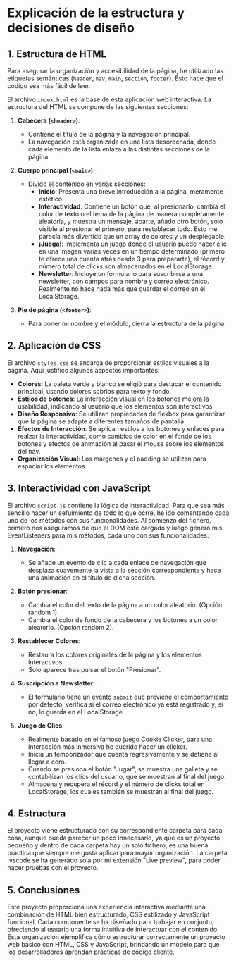 # Explicación de la estructura y decisiones de diseño

## 1. Estructura de HTML
Para asegurar la organización y accesibilidad de la página, he utilizado las etiquetas semánticas (`header`, `nav`, `main`, `section`, `footer`). Esto hace que el código sea más fácil de leer.

El archivo `index.html` es la base de esta aplicación web interactiva. La estructura del HTML se compone de las siguientes secciones:

1. **Cabecera (`<header>`)**:
   - Contiene el título de la página y la navegación principal.
   - La navegación está organizada en una lista desordenada, donde cada elemento de la lista enlaza a las distintas secciones de la página.

2. **Cuerpo principal (`<main>`)**:
   - Divido el contenido en varias secciones:
     - **Inicio**: Presenta una breve introducción a la página, meramente estético.
     - **Interactividad**: Contiene un botón que, al presionarlo, cambia el color de texto o el tema de la página de manera completamente aleatoria, y muestra un mensaje, aparte, añado otro botón, solo visible al presionar el primero, para restablecer todo. Esto me parecía más divertido que un array de colores y un desplegable.
     - **¡Juega!**: Implementa un juego donde el usuario puede hacer clic en una imagen varias veces en un tiempo determinado (primero te ofrece una cuenta atrás desde 3 para prepararte), el récord y número total de clicks son almacenados en el LocalStorage.
     - **Newsletter**: Incluye un formulario para suscribirse a una newsletter, con campos para nombre y correo electrónico. Realmente no hace nada más que guardar el correo en el LocalStorage.

3. **Pie de página (`<footer>`)**:
   - Para poner mi nombre y el módulo, cierra la estructura de la página.


## 2. Aplicación de CSS

El archivo `styles.css` se encarga de proporcionar estilos visuales a la página. Aquí justifico algunos aspectos importantes:

- **Colores**: La paleta verde y blanco se eligió para destacar el contenido principal, usando colores sobrios para texto y fondo.
- **Estilos de botones**: La interacción visual en los botones mejora la usabilidad, indicando al usuario que los elementos son interactivos.
- **Diseño Responsivo**: Se utilizan propiedades de flexbox para garantizar que la página se adapte a diferentes tamaños de pantalla.
- **Efectos de Interacción**: Se aplican estilos a los botones y enlaces para realzar la interactividad, como cambios de color en el fondo de los botones y efectos de animación al pasar el mouse sobre los elementos del nav.
- **Organización Visual**: Los márgenes y el padding se utilizan para espaciar los elementos.


## 3. Interactividad con JavaScript

El archivo `script.js` contiene la lógica de interactividad. Para que sea más sencillo hacer un sefuimiento de todo lo que ocrre, he ido comentando cada uno de los métodos con sus funcionalidades. Al comienzo del fichero, primero nos aseguramos de que el DOM esté cargado y luego genero mis EventListeners para mis métodos, cada uno con sus funcionalidades:

1. **Navegación**:
   - Se añade un evento de clic a cada enlace de navegación que desplaza suavemente la vista a la sección correspondiente y hace una animación en el título de dicha sección.

2. **Botón presionar**:
   - Cambia el color del texto de la página a un color aleatorio. (Opción random 1).
   - Cambia el color de fondo de la cabecera y los botones a un color aleatorio. (Opción random 2).

3. **Restablecer Colores**:
   - Restaura los colores originales de la página y los elementos interactivos.
   - Solo aparece tras pulsar el botón "Presionar".

4. **Suscripción a Newsletter**:
   - El formulario tiene un evento `submit` que previene el comportamiento por defecto, verifica si el correo electrónico ya está registrado y, si no, lo guarda en el LocalStorage.

5. **Juego de Clics**:
   - Realmente basado en el famoso juego Cookie Clicker, para una interacción más inmersiva he querido hacer un clicker.
   - Inicia un temporizador que cuenta regresivamente y se detiene al llegar a cero.
   - Cuando se presiona el botón "Jugar", se muestra una galleta y se contabilizan los clics del usuario, que se muestran al final del juego.
   - Almacena y recupera el récord y el número de clicks total en LocalStorage, los cuales también se muestran al final del juego.

## 4. Estructura

El proyecto viene estructurado con su correspondiente carpeta para cada cosa, aunque pueda parecer un poco innecesario, ya que es un proyecto pequeño y dentro de cada carpeta hay un solo fichero, es una buena práctica que siempre me gusta aplicar para mayor organización.
La carpeta .vscode se ha generado sola por mi extensión "Live preview", para poder hacer pruebas con el proyecto.

## 5. Conclusiones

Este proyecto proporciona una experiencia interactiva mediante una combinación de HTML bien estructurado, CSS estilizado y JavaScript funcional. Cada componente se ha diseñado para trabajar en conjunto, ofreciendo al usuario una forma intuitiva de interactuar con el contenido.
Esta organización ejemplifica cómo estructurar correctamente un proyecto web básico con HTML, CSS y JavaScript, brindando un modelo para que los desarrolladores aprendan prácticas de código cliente.
